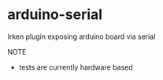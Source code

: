 # arduino-serial

Irken plugin exposing arduino board via serial

NOTE
* tests are currently hardware based
